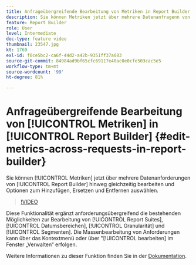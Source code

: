 ```yaml
---
title: Anfrageübergreifende Bearbeitung von Metriken in Report Builder
description: Sie können Metriken jetzt über mehrere Datenanfragenn von Report Builder hinweg gleichzeitig bearbeiten und Optionen zum Hinzufügen, Ersetzen und Entfernen auswählen.
feature: Report Builder
role: User
level: Intermediate
doc-type: feature video
thumbnail: 23547.jpg
kt: 1769
exl-id: f0ce5bc2-ca6f-44d2-a42b-9351ff37a083
source-git-commit: 84984ad9bf65cfc69117e40ac0e0cfe503cac5e5
workflow-type: tm+mt
source-wordcount: '99'
ht-degree: 81%

---
```


# Anfrageübergreifende Bearbeitung von [!UICONTROL Metriken] in [!UICONTROL Report Builder] {#edit-metrics-across-requests-in-report-builder}

Sie können [!UICONTROL Metriken] jetzt über mehrere Datenanforderungen von [!UICONTROL Report Builder] hinweg gleichzeitig bearbeiten und Optionen zum Hinzufügen, Ersetzen und Entfernen auswählen.

>[!VIDEO](https://video.tv.adobe.com/v/23547/?quality=12&learn=on)

Diese Funktionalität ergänzt anforderungsübergreifend die bestehenden Möglichkeiten zur Bearbeitung von [!UICONTROL Report Suites], [!UICONTROL Datumsbereichen], [!UICONTROL Granularität] und [!UICONTROL Segmenten]. Die Massenbearbeitung von Anforderungen kann über das Kontextmenü oder über &quot;[!UICONTROL  bearbeiten] im Fenster „Verwalten“ erfolgen.

Weitere Informationen zu dieser Funktion finden Sie in der [Dokumentation](https://experienceleague.adobe.com/docs/analytics/analyze/report-builder/manage-requests/edit-multiple-metrics.html?lang=de).
